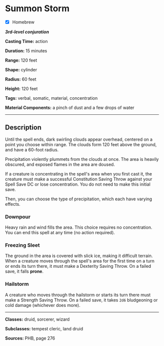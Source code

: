 # Summon Storm

- [x] Homebrew

***3rd-level conjuration***

**Casting Time:** action

**Duration:** 15 minutes

**Range:** 120 feet

**Shape:** cylinder

**Radius:** 60 feet

**Height:** 120 feet

**Tags:** verbal, somatic, material, concentration

**Material Components:** a pinch of dust and a few drops of water

---

## Description
Until the spell ends, dark swirling clouds appear overhead, centered on a point you choose within range.
The clouds form 120 feet above the ground, and have a 60-foot radius.

Precipitation violently plummets from the clouds at once.
The area is heavily obscured, and exposed flames in the area are doused.

If a creature is concentrating in the spell's area when you first cast it, the creature must make a successful Constitution Saving Throw against your Spell Save DC or lose concentration.
You do not need to make this initial save.

Then, you can choose the type of precipitation, which each have varying effects.

### Downpour
Heavy rain and wind fills the area.
This choice requires no concentration.
You can end this spell at any time (no action required).

### Freezing Sleet
The ground in the area is covered with slick ice, making it difficult terrain.
When a creature moves through the spell's area for the first time on a turn or ends its turn there, it must make a Dexterity Saving Throw.
On a failed save, it falls **prone**.

### Hailstorm
A creature who moves through the hailstorm or starts its turn there must make a Strength Saving Throw.
On a failed save, it takes `2d6` bludgeoning or cold damage (whichever does more).

---

**Classes:** druid, sorcerer, wizard

**Subclasses:** tempest cleric, land druid

**Sources:** PHB, page 276
